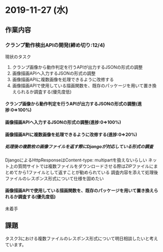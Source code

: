 # 2019-11-27 (水)

## 作業内容

### クランプ動作検出APIの開発(締め切り:12/4)

現状のタスク

1. クランプ画像から動作判定を行うAPIが出力するJSONの形式の調整
2. 画像描画APIへ入力するJSONの形式の調整
3. 画像描画APIに複数画像を処理できるように改修する
4. 画像描画APIで使用している描画関数を、既存のパッケージを用いて置き換えられるか調査する(優先度低)

#### クランプ画像から動作判定を行うAPIが出力するJSONの形式の調整(進捗:0=>100%)

#### 画像描画APIへ入力するJSONの形式の調整(進捗:0=>100%)

#### 画像描画APIに複数画像を処理できるように改修する(進捗:0=>20%)

##### 処理後の複数枚の画像ファイルを返す際にDjangoが対応している形式の調査

DjangoによるHttpResponseはContent-type: multipartを扱えないらしい
ネット上の質問サイトでは複数ファイルをダウンロードさせる際はZIPファイルにまとめてから1ファイルとして返すことが勧められている
調査内容を添えて処理後ファイルのレスポンス形式について仕様を固めたい

#### 画像描画APIで使用している描画関数を、既存のパッケージを用いて置き換えられるか調査する(優先度低)

未着手

## 課題

タスク3における複数ファイルのレスポンス形式について明日相談したいと考えています。

<!--
(進捗:100%)
GitlabのIssueのカンバン使おう.作業指示の確認するときにタイトルも決まる

REST APIの設計を勉強するためGitHub上のREST APIを検索して例を見るなどするのも良い
[Web API: The Good Partsを読んだまとめ](https://qiita.com/mitsuya/items/e33d5ac202b41447cfec)

iPhoneの画像(4M程度)を100枚単位リクエスト

 -->
